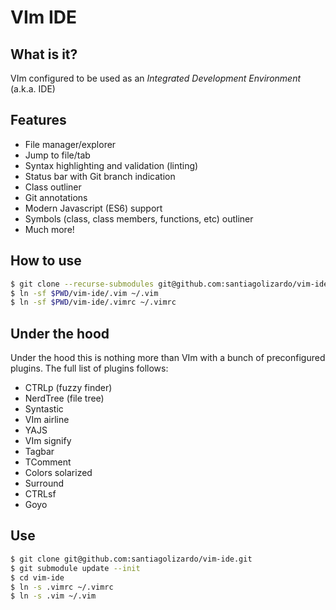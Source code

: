 # VIm IDE

## What is it?

VIm configured to be used as an *Integrated Development Environment* (a.k.a. IDE)

## Features

* File manager/explorer
* Jump to file/tab
* Syntax highlighting and validation (linting)
* Status bar with Git branch indication
* Class outliner
* Git annotations
* Modern Javascript (ES6) support
* Symbols (class, class members, functions, etc) outliner 
* Much more!

## How to use

```sh
$ git clone --recurse-submodules git@github.com:santiagolizardo/vim-ide.git
$ ln -sf $PWD/vim-ide/.vim ~/.vim
$ ln -sf $PWD/vim-ide/.vimrc ~/.vimrc
```

## Under the hood

Under the hood this is nothing more than VIm with a bunch of preconfigured plugins. The full list of plugins follows:

* CTRLp (fuzzy finder)
* NerdTree (file tree)
* Syntastic
* VIm airline
* YAJS
* VIm signify
* Tagbar
* TComment
* Colors solarized
* Surround
* CTRLsf
* Goyo

## Use

```sh
$ git clone git@github.com:santiagolizardo/vim-ide.git
$ git submodule update --init
$ cd vim-ide
$ ln -s .vimrc ~/.vimrc
$ ln -s .vim ~/.vim
```

